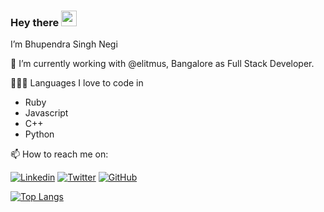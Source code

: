
### Hey there <img src="https://media.giphy.com/media/hvRJCLFzcasrR4ia7z/giphy.gif" width="25px">

I’m Bhupendra Singh Negi

🔭 I’m currently working with @elitmus, Bangalore as Full Stack Developer.


👨🏾‍💻 Languages I love to code in
  * Ruby
  * Javascript
  * C++
  * Python
  
📫 How to reach me  on:


[![Linkedin](https://img.shields.io/badge/-LinkedIn-0073b1?style=social&logo=Linkedin&https://www.linkedin.com/in/bhupendranegi21/)](https://www.linkedin.com/in/bhupendranegi21/)
[![Twitter](https://img.shields.io/twitter/follow/BhupendraNegi21?style=social)](https://twitter.com/BhupendraNegi21)
[![GitHub](https://img.shields.io/github/followers/BhupendraNegi?label=follow&style=social)](https://github.com/BhupendraNegi)


<!-- [![Bhupendra's GitHub stats](https://github-readme-stats.vercel.app/api?username=BhupendraNegi&show_icons=true&theme=radical)](https://github.com/anuraghazra/github-readme-stats) -->

[![Top Langs](https://github-readme-stats-a5n66i210-zonito.vercel.app/api/top-langs/?username=BhupendraNegi&layout=compact)](https://github.com/anuraghazra/github-readme-stats)

<!---
BhupendraNegi/BhupendraNegi is a ✨ special ✨ repository because its `README.md` (this file) appears on your GitHub profile.
You can click the Preview link to take a look at your changes.
--->
